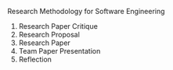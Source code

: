 Research Methodology for Software Engineering

1. Research Paper Critique
2. Research Proposal
3. Research Paper
4. Team Paper Presentation
5. Reflection
